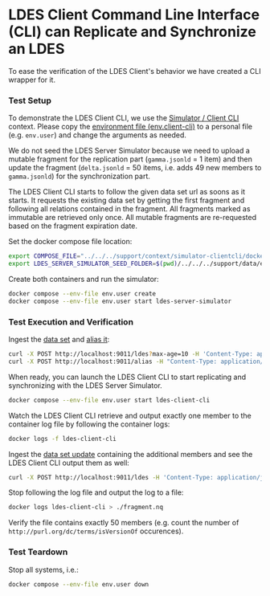 # LDES Client Command Line Interface (CLI) can Replicate and Synchronize an LDES
To ease the verification of the LDES Client's behavior we have created a CLI wrapper for it.

### Test Setup
To demonstrate the LDES Client CLI, we use the [Simulator / Client CLI](../../../support/context/simulator-clientcli/README.md) context. Please copy the [environment file (env.client-cli)](./env.client-cli) to a personal file (e.g. `env.user`) and change the arguments as needed.

We do not seed the LDES Server Simulator because we need to upload a mutable fragment for the replication part (`gamma.jsonld` = 1 item) and then update the fragment (`delta.jsonld` = 50 items, i.e. adds 49 new members to `gamma.jsonld`) for the synchronization part.

The LDES Client CLI starts to follow the given data set url as soons as it starts. It requests the existing data set by getting the first fragment and following all relations contained in the fragment. All fragments marked as immutable are retrieved only once. All mutable fragments are re-requested based on the fragment expiration date.

Set the docker compose file location:
```bash
export COMPOSE_FILE="../../../support/context/simulator-clientcli/docker-compose.yml"
export LDES_SERVER_SIMULATOR_SEED_FOLDER=$(pwd)/../../../support/data/empty
```

Create both containers and run the simulator:
```bash
docker compose --env-file env.user create
docker compose --env-file env.user start ldes-server-simulator
```

### Test Execution and Verification
Ingest the [data set](./data/gamma.jsonld) and [alias it](./create-alias.json):
```bash
curl -X POST http://localhost:9011/ldes?max-age=10 -H 'Content-Type: application/json-ld' -d '@data/gamma.jsonld'
curl -X POST http://localhost:9011/alias -H "Content-Type: application/json" -d '@create-alias.json'
```

When ready, you can launch the LDES Client CLI to start replicating and synchronizing with the LDES Server Simulator.
```bash
docker compose --env-file env.user start ldes-client-cli
```

Watch the LDES Client CLI retrieve and output exactly one member to the container log file by following the container logs:
```bash
docker logs -f ldes-client-cli
```

Ingest the [data set update](./data/delta.jsonld) containing the additional members and see the LDES Client CLI output them as well:
```bash
curl -X POST http://localhost:9011/ldes -H 'Content-Type: application/json-ld' -d '@data/delta.jsonld'
```

Stop following the log file and output the log to a file:
```bash
docker logs ldes-client-cli > ./fragment.nq
```

Verify the file contains exactly 50 members (e.g. count the number of `http://purl.org/dc/terms/isVersionOf` occurences).

### Test Teardown
Stop all systems, i.e.:
```bash
docker compose --env-file env.user down
```
